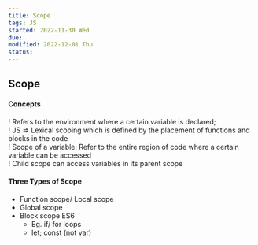 ```yaml
---
title: Scope
tags: JS
started: 2022-11-30 Wed
due: 
modified: 2022-12-01 Thu
status: 
---
```

## Scope
#### Concepts
! Refers to the environment where a certain variable is declared;  
! JS => Lexical scoping which is defined by the placement of functions and blocks in the code  
! Scope of a variable: Refer to the entire region of code where a certain variable can be accessed  
! Child scope can access variables in its parent scope
#### Three Types of Scope
- Function scope/ Local scope
- Global scope
- Block scope ES6
	- Eg. if/ for loops
	- let; const (not var)
